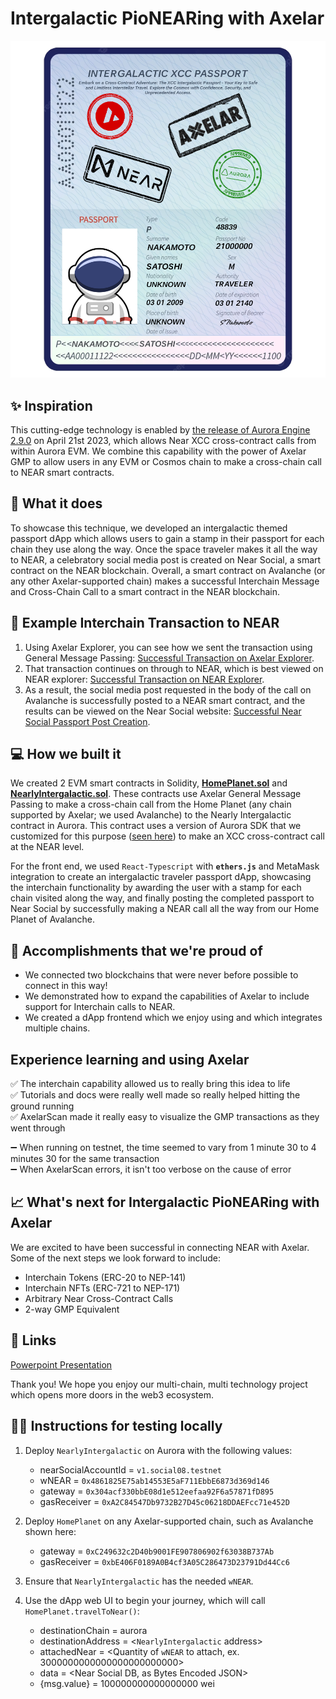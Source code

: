 # Intergalactic PioNEARing with Axelar

![](https://raw.githubusercontent.com/AdnanSlef/Nearly-Intergalactic-Axelar/main/frontend/src/assets/x5.png)

## ✨ Inspiration

This cutting-edge technology is enabled by [the release of Aurora Engine 2.9.0](https://aurora.dev/blog/aurora-releases-its-engine-2-9-0-version) on April 21st 2023, which allows Near XCC cross-contract calls from within Aurora EVM. We combine this capability with the power of Axelar GMP to allow users in any EVM or Cosmos chain to make a cross-chain call to NEAR smart contracts.

## 👀 What it does

To showcase this technique, we developed an intergalactic themed passport dApp which allows users to gain a stamp in their passport for each chain they use along the way. Once the space traveler makes it all the way to NEAR, a celebratory social media post is created on Near Social, a smart contract on the NEAR blockchain. Overall, a smart contract on Avalanche (or any other Axelar-supported chain) makes a successful Interchain Message and Cross-Chain Call to a smart contract in the NEAR blockchain.

## 🌌 Example Interchain Transaction to NEAR

1. Using Axelar Explorer, you can see how we sent the transaction using General Message Passing: [Successful Transaction on Axelar Explorer](https://testnet.axelarscan.io/gmp/0x845ef0f0a0e7c8994247794e0f53cb403597598b4253a4617cd797dfd3050dc6:3).
2. That transaction continues on through to NEAR, which is best viewed on NEAR explorer: [Successful Transaction on NEAR Explorer](https://explorer.testnet.near.org/transactions/FxDq5wNQPXdMu9kGPy4A34tNvYab6vVXXuZbyUA6Gnqn).
3. As a result, the social media post requested in the body of the call on Avalanche is successfully posted to a NEAR smart contract, and the results can be viewed on the Near Social website: [Successful Near Social Passport Post Creation](https://test.near.social/#/adb45a7095238ffe7bc93deefb34121404c70c37.aurora/widget/Success).

## 💻 How we built it

We created 2 EVM smart contracts in Solidity, [**HomePlanet.sol**](https://github.com/AdnanSlef/Nearly-Intergalactic-Axelar/blob/main/contracts/HomePlanet.sol) and [**NearlyIntergalactic.sol**](https://github.com/AdnanSlef/Nearly-Intergalactic-Axelar/blob/main/contracts/NearlyIntergalactic.sol). These contracts use Axelar General Message Passing to make a cross-chain call from the Home Planet (any chain supported by Axelar; we used Avalanche) to the Nearly Intergalactic contract in Aurora. This contract uses a version of Aurora SDK that we customized for this purpose ([seen here](https://github.com/AdnanSlef/Nearly-Intergalactic-Axelar/blob/main/contracts/CustomAuroraSdk.sol)) to make an XCC cross-contract call at the NEAR level.

For the front end, we used `React-Typescript` with **`ethers.js`** and MetaMask integration to create an intergalactic traveler passport dApp, showcasing the interchain functionality by awarding the user with a stamp for each chain visited along the way, and finally posting the completed passport to Near Social by successfully making a NEAR call all the way from our Home Planet of Avalanche.

## 🚀 Accomplishments that we're proud of

- We connected two blockchains that were never before possible to connect in this way!
- We demonstrated how to expand the capabilities of Axelar to include support for Interchain calls to NEAR.
- We created a dApp frontend which we enjoy using and which integrates multiple chains.

## Experience learning and using Axelar

✅ The interchain capability allowed us to really bring this idea to life <br/>
✅ Tutorials and docs were really well made so really helped hitting the ground running <br />
✅ AxelarScan made it really easy to visualize the GMP transactions as they went through

➖ When running on testnet, the time seemed to vary from 1 minute 30 to 4 minutes 30 for the same transaction <br />
➖ When AxelarScan errors, it isn't too verbose on the cause of error

## 📈 What's next for Intergalactic PioNEARing with Axelar

We are excited to have been successful in connecting NEAR with Axelar. Some of the next steps we look forward to include:

- Interchain Tokens (ERC-20 to NEP-141)
- Interchain NFTs (ERC-721 to NEP-171)
- Arbitrary Near Cross-Contract Calls
- 2-way GMP Equivalent

## 📄 Links

[Powerpoint Presentation](https://docs.google.com/presentation/d/1MzhE-wqY8uOJVgmnj7XjUpKTt_Ws9L5LhcTpcjd8J6c/edit?usp=sharing)

Thank you! We hope you enjoy our multi-chain, multi technology project which opens more doors in the web3 ecosystem.

## 🧑‍💻 Instructions for testing locally

1. Deploy `NearlyIntergalactic` on Aurora with the following values:

   - nearSocialAccountId = `v1.social08.testnet`
   - wNEAR = `0x4861825E75ab14553E5aF711EbbE6873d369d146`
   - gateway = `0x304acf330bbE08d1e512eefaa92F6a57871fD895`
   - gasReceiver = `0xA2C84547Db9732B27D45c06218DDAEFcc71e452D`

2. Deploy `HomePlanet` on any Axelar-supported chain, such as Avalanche shown here:

   - gateway = `0xC249632c2D40b9001FE907806902f63038B737Ab`
   - gasReceiver = `0xbE406F0189A0B4cf3A05C286473D23791Dd44Cc6`

3. Ensure that `NearlyIntergalactic` has the needed `wNEAR`.

4. Use the dApp web UI to begin your journey, which will call `HomePlanet.travelToNear()`:
   - destinationChain = aurora
   - destinationAddress = <`NearlyIntergalactic` address>
   - attachedNear = <Quantity of `wNEAR` to attach, ex. 3000000000000000000000000>
   - data = <Near Social DB, as Bytes Encoded JSON>
   - {msg.value} = 100000000000000000 wei

